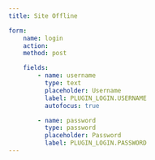 ```yaml
---
title: Site Offline

form:
    name: login
    action:
    method: post

    fields:
        - name: username
          type: text
          placeholder: Username
          label: PLUGIN_LOGIN.USERNAME
          autofocus: true

        - name: password
          type: password
          placeholder: Password
          label: PLUGIN_LOGIN.PASSWORD
---
```


